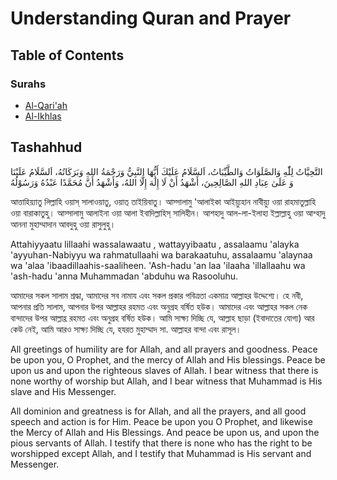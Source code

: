 # Understanding Quran and Prayer

## Table of Contents

### Surahs

* [Al-Qari'ah](surahs/al-qari'ah.md)
* [Al-Ikhlas](surahs/al-ikhlas.md)

## Tashahhud

التَّحِيَّاتُ لِلّٰهِ وَالصَّلَوَاتُ وَالطَّيِّبَاتُ، اَلسَّلَامُ عَلَيْكَ أَيُّهَا النَّبِيُّ وَرَحْمَةُ اللهِ وَبَرَكَاتُهُ، اَلسَّلَامُ عَلَيْنَا وَ عَلَىٰ عِبَادِ اللهِ الصَّالِحِينَ، أَشْهَدُ أَنْ لَا إِلَٰهَ إِلَّا اللهُ، وَأَشْهَدُ أَنَّ مُحَمَّدًا عَبْدُهُ وَرَسُوْلُهُ‎

আত্তাহিয়্যাতু লিল্লাহি ওয়াস্ সালাওয়াতু, ওয়াত্ তাইয়িবাতু। আস্সালামু 'আলাইকা আইয়্যুহান নাবীয়্যু ওয়া রাহমাতুল্লাহি ওয়া বারাকাতুহু। আস্সালামু আলাইনা ওয়া আলা ইবাদিল্লাহিস্ সালিহীন। আশহাদু আল-লা-ইলাহা ইল্লাল্লাহু ওয়া আশ্হাদু আননা মুহাম্মাদান আবদুহু ওয়া রাসুলুহু।

Attahiyyaatu lillaahi wassalawaatu , wattayyibaatu , assalaamu 'alayka 'ayyuhan-Nabiyyu wa rahmatullaahi wa barakaatuhu, assalaamu 'alaynaa wa 'alaa 'ibaadillaahis-saaliheen. 'Ash-hadu 'an laa 'ilaaha 'illallaahu wa 'ash-hadu 'anna Muhammadan 'abduhu wa Rasooluhu.

আমাদের সকল সালাম শ্রদ্ধা, আমাদের সব নামায এবং সকল প্রকার পবিত্রতা একমাত্র আল্লাহর উদ্দেশ্যে। হে নবী, আপনার প্রতি সালাম, আপনার উপর আল্লাহর রহমত এবং অনুগ্রহ বর্ষিত হউক। আমাদের এবং আল্লাহর সকল নেক বান্দাদের উপর আল্লাহ্র রহমত এবং অনুগ্রহ বর্ষিত হউক। আমি সাক্ষ্য দিচ্ছি যে, আল্লাহ ছাড়া (ইবাদাতের যোগ্য) আর কেউ নেই, আমি আরও সাক্ষ্য দিচ্ছি যে, হযরত মুহাম্মাদ সা. আল্লাহর বান্দা এবং রাসূল।


All greetings of humility are for Allah, and all prayers and goodness. Peace be upon you, O Prophet, and the mercy of Allah and His blessings. Peace be upon us and upon the righteous slaves of Allah. I bear witness that there is none worthy of worship but Allah, and I bear witness that Muhammad is His slave and His Messenger.

All dominion and greatness is for Allah, and all the prayers, and all good speech and action is for Him. Peace be upon you O Prophet, and likewise the Mercy of Allah and His Blessings. And peace be upon us, and upon the pious servants of Allah. I testify that there is none who has the right to be worshipped except Allah, and I testify that Muhammad is His servant and Messenger.

